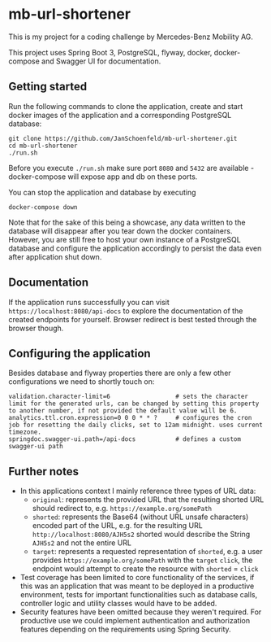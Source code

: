 # mb-url-shortener

This is my project for a coding challenge by Mercedes-Benz Mobility AG.

This project uses Spring Boot 3, PostgreSQL, flyway, docker, docker-compose and Swagger UI for documentation.

## Getting started

Run the following commands to clone the application, create and start docker images of the application and a
corresponding PostgreSQL database:

```
git clone https://github.com/JanSchoenfeld/mb-url-shortener.git
cd mb-url-shortener
./run.sh
```

Before you execute ``./run.sh`` make sure port ``8080`` and ``5432`` are available - docker-compose will expose app and
db on these ports.

You can stop the application and database by executing

```
docker-compose down
```

Note that for the sake of this being a showcase, any data written to the database will disappear after you tear down the docker containers.
However, you are still free to host your own instance of a PostgreSQL database and configure the application accordingly
to persist the data even after application shut down.

## Documentation

If the application runs successfully you can visit ``https://localhost:8080/api-docs`` to explore the documentation of
the created endpoints for yourself.
Browser redirect is best tested through the browser though.

## Configuring the application

Besides database and flyway properties there are only a few other configurations we need to shortly touch on:

```
validation.character-limit=6                  # sets the character limit for the generated urls, can be changed by setting this property to another number, if not provided the default value will be 6.
analytics.ttl.cron.expression=0 0 0 * * ?     # configures the cron job for resetting the daily clicks, set to 12am midnight. uses current timezone.
springdoc.swagger-ui.path=/api-docs           # defines a custom swagger-ui path
```

## Further notes

- In this applications context I mainly reference three types of URL data:
  - ``original``: represents the provided URL that the resulting shorted URL should redirect to, e.g. ``https://example.org/somePath``
  - ``shorted``: represents the Base64 (without URL unsafe characters) encoded part of the URL, e.g. for the resulting URL ``http://localhost:8080/AJH5s2`` shorted would describe the String ``AJH5s2`` and not the entire URL
  - ``target``: represents a requested representation of ``shorted``, e.g. a user provides ``https://example.org/somePath`` with the ``target`` ``click``, the endpoint would attempt to create the resource with ``shorted`` = ``click``
- Test coverage has been limited to core functionality of the services, if this was an application that was meant to be
  deployed in a productive environment, tests for important functionalities such as database calls, controller logic and utility classes
  would have to be added.
- Security features have been omitted because they weren't required. For productive use we could implement
  authentication and authorization features depending on the requirements using Spring Security.

